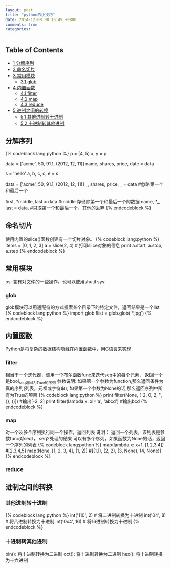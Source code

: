 ```yaml
---
layout: post
title: "python的小技巧"
date: 2014-12-08 08:16:49 +0800
comments: true
categories: 
---
```



<div id="table-of-contents">
<h2>Table of Contents</h2>
<div id="text-table-of-contents">
<ul>
<li><a href="#sec-1">1 分解序列</a></li>
<li><a href="#sec-2">2 命名切片</a></li>
<li><a href="#sec-3">3 常用模块</a>
<ul>
<li><a href="#sec-3-1">3.1 glob</a></li>
</ul>
</li>
<li><a href="#sec-4">4 内置函数</a>
<ul>
<li><a href="#sec-4-1">4.1 filter</a></li>
<li><a href="#sec-4-2">4.2 map</a></li>
<li><a href="#sec-4-3">4.3 reduce</a></li>
</ul>
</li>
<li><a href="#sec-5">5 进制之间的转换</a>
<ul>
<li><a href="#sec-5-1">5.1 其他进制转十进制</a></li>
<li><a href="#sec-5-2">5.2 十进制转其他进制</a></li>
</ul>
</li>
</ul>
</div>
</div>

<div id="outline-container-1" class="outline-2">
<h2 id="sec-1">分解序列</h2>
<div class="outline-text-2" id="text-1">


{% codeblock lang:python %}
  p = (4, 5)
  x, y = p
   
  data = ['acme', 50, 91.1, (2012, 12, 11)]
  name, shares, price, date = data
   
  s = 'hello'
  a, b, c, c, e = s
   
  data = ['acme', 50, 91.1, (2012, 12, 11)]
  _, shares, price, _ = data #忽略第一个和最后一个
   
  first, *middle, last = data #middle 存储除第一个和最后一个的数据
  name, *_, last = data, #只取第一个和最后一个，其他的丢弃
{% endcodeblock %}
</div>

</div>

<div id="outline-container-2" class="outline-2">
<h2 id="sec-2">命名切片</h2>
<div class="outline-text-2" id="text-2">

<p>  使用内置的slice()函数创建有一个切片对象。
{% codeblock lang:python %}
  items = [0, 1, 2, 3]
  a = slice(2, 4)
  # 打印slice对象的信息
  print a.start, a.stop, a.step
{% endcodeblock %}
</p></div>

</div>

<div id="outline-container-3" class="outline-2">
<h2 id="sec-3">常用模块</h2>
<div class="outline-text-2" id="text-3">

<p>  os: 含有对文件的一些操作。也可以使用shutil
  sys:  
</p>
</div>

<div id="outline-container-3-1" class="outline-3">
<h3 id="sec-3-1">glob</h3>
<div class="outline-text-3" id="text-3-1">

<p>   glob模块可以用通配符的方式搜索某个目录下的特定文件，返回结果是一个list
{% codeblock lang:python %}
   import glob
   flist = glob.glob('*.jpg')
{% endcodeblock %}
</p></div>
</div>

</div>

<div id="outline-container-4" class="outline-2">
<h2 id="sec-4">内置函数</h2>
<div class="outline-text-2" id="text-4">

<p>  Python是将复杂的数据结构隐藏在内置函数中，用C语言来实现
</p>
</div>

<div id="outline-container-4-1" class="outline-3">
<h3 id="sec-4-1">filter</h3>
<div class="outline-text-3" id="text-4-1">

<p>   相当于一个迭代器，调用一个布尔函数func来迭代seq中的每个元素，
   返回一个是bool<sub>seq返回为True的序列</sub>
   参数说明:
   如果第一个参数为function,那么返回条件为真的序列(列表，元祖或字符串),
   如果第一个参数为None的话,那么返回序列中所有为True的项目
{% codeblock lang:python %}
   print filter(None, [-2, 0, 2, '', {}, ()]) #输出[-2, 2]
   print filter(lambda x: x!='a', 'abcd') #输出bcd
{% endcodeblock %}
</p></div>

</div>

<div id="outline-container-4-2" class="outline-3">
<h3 id="sec-4-2">map</h3>
<div class="outline-text-3" id="text-4-2">

<p>   对一个及多个序列执行同一个操作，返回列表
   说明：
   返回一个列表，该列表是参数func对seq1， seq2处理的结果
   可以有多个序列，如果函数为None的话，返回一个序列的列表
{% codeblock lang:python %}
   map(lambda x: x+1, [1,2,3,4]) #[2,3,4,5]
   map(None, [1, 2, 3, 4], (1, 2)) #[(1,1), (2, 2), (3, None), (4, None)]
{% endcodeblock %}
</p></div>

</div>

<div id="outline-container-4-3" class="outline-3">
<h3 id="sec-4-3">reduce</h3>
<div class="outline-text-3" id="text-4-3">

</div>
</div>

</div>

<div id="outline-container-5" class="outline-2">
<h2 id="sec-5">进制之间的转换</h2>
<div class="outline-text-2" id="text-5">


</div>

<div id="outline-container-5-1" class="outline-3">
<h3 id="sec-5-1">其他进制转十进制</h3>
<div class="outline-text-3" id="text-5-1">


{% codeblock lang:python %}
   int('110', 2) # 将二进制转换为十进制
   int('04', 8) # 将八进制转换为十进制
   int('0x4', 16) # 将16进制转换为十进制
{% endcodeblock %}
</div>

</div>

<div id="outline-container-5-2" class="outline-3">
<h3 id="sec-5-2">十进制转其他进制</h3>
<div class="outline-text-3" id="text-5-2">

<p>   bin(): 将十进制转换为二进制
   oct(): 将十进制转换为二进制
   hex(): 将十进制转换为十六进制
</p></div>
</div>
</div>
